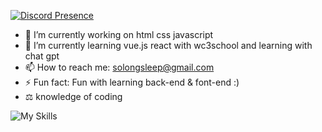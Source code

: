 
[![Discord Presence](https://lanyard.cnrad.dev/api/454270840897273856)](https://discord.com/users/454270840897273856)

- 🔭 I’m currently working on html css javascript 
- 🌱 I’m currently learning vue.js react with wc3school and learning with chat gpt
- 📫 How to reach me: solongsleep@gmail.com
- ⚡ Fun fact: Fun with learning back-end & font-end :)
- ⚖️ knowledge of coding 
<img src="https://camo.githubusercontent.com/823add69e40403b6149f87fa5bcf0b35dd2917877d55d76126df535405f1434f/68747470733a2f2f736b696c6c69636f6e732e6465762f69636f6e733f693d68746d6c2c6373732c7461696c77696e646373732c626f6f7473747261702c6d7973716c2c7673636f6465" alt="My Skills" data-canonical-src="https://skillicons.dev/icons?i=html,css,tailwindcss,bootstrap,mysql,vscode" style="max-width: 100%;">
<rect xmlns="http://www.w3.org/2000/svg" data-testid="card-bg" x="0.5" y="0.5" rx="4.5" height="99%" stroke="#e4e2e2" width="299" fill="#151515" stroke-opacity="1"/>
